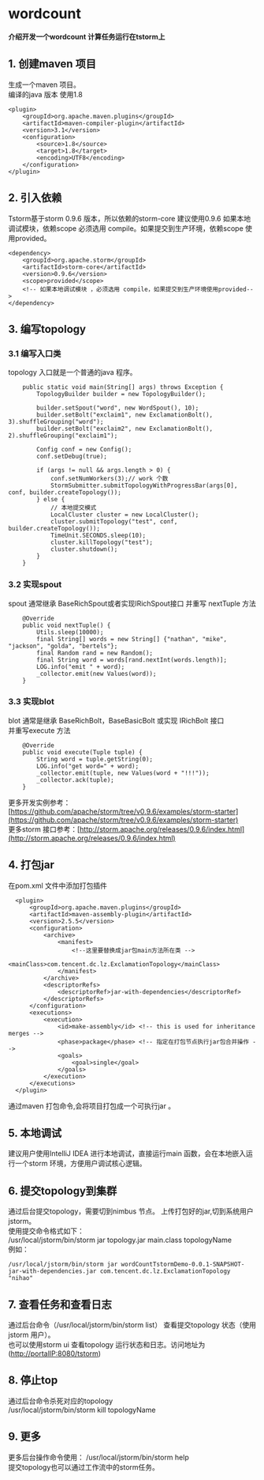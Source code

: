 # wordcount

**介绍开发一个wordcount 计算任务运行在tstorm上**

## 1. 创建maven 项目

生成一个maven 项目。  
编译的java 版本 使用1.8

```text
<plugin>
    <groupId>org.apache.maven.plugins</groupId>
    <artifactId>maven-compiler-plugin</artifactId>
    <version>3.1</version>
    <configuration>
        <source>1.8</source>
        <target>1.8</target>
        <encoding>UTF8</encoding>
    </configuration>
</plugin>
```

## 2. 引入依赖

Tstorm基于storm 0.9.6 版本，所以依赖的storm-core 建议使用0.9.6 如果本地调试模块，依赖scope 必须选用 compile。如果提交到生产环境，依赖scope 使用provided。

```text
<dependency>
    <groupId>org.apache.storm</groupId>
    <artifactId>storm-core</artifactId>
    <version>0.9.6</version>
    <scope>provided</scope>
    <!-- 如果本地调试模块 ，必须选用 compile，如果提交到生产环境使用provided-->
</dependency>
```

## 3. 编写topology

### 3.1 编写入口类

topology 入口就是一个普通的java 程序。

```text
    public static void main(String[] args) throws Exception {
        TopologyBuilder builder = new TopologyBuilder();

        builder.setSpout("word", new WordSpout(), 10);
        builder.setBolt("exclaim1", new ExclamationBolt(), 3).shuffleGrouping("word");
        builder.setBolt("exclaim2", new ExclamationBolt(), 2).shuffleGrouping("exclaim1");

        Config conf = new Config();
        conf.setDebug(true);

        if (args != null && args.length > 0) {
            conf.setNumWorkers(3);// work 个数
            StormSubmitter.submitTopologyWithProgressBar(args[0], conf, builder.createTopology());
        } else {
            // 本地提交模式
            LocalCluster cluster = new LocalCluster();
            cluster.submitTopology("test", conf, builder.createTopology());
            TimeUnit.SECONDS.sleep(10);
            cluster.killTopology("test");
            cluster.shutdown();
        }
    }
```

### 3.2 实现spout

spout 通常继承 BaseRichSpout或者实现IRichSpout接口 并重写 nextTuple 方法

```text
    @Override
    public void nextTuple() {
        Utils.sleep(10000);
        final String[] words = new String[] {"nathan", "mike", "jackson", "golda", "bertels"};
        final Random rand = new Random();
        final String word = words[rand.nextInt(words.length)];
        LOG.info("emit " + word);
        _collector.emit(new Values(word));
    }
```

### 3.3 实现blot

blot 通常是继承 BaseRichBolt，BaseBasicBolt 或实现 IRichBolt 接口  
并重写execute 方法

```text
    @Override
    public void execute(Tuple tuple) {
        String word = tuple.getString(0);
        LOG.info("get word=" + word);
        _collector.emit(tuple, new Values(word + "!!!"));
        _collector.ack(tuple);
    }
```

更多开发实例参考：[https://github.com/apache/storm/tree/v0.9.6/examples/storm-starter](https://github.com/apache/storm/tree/v0.9.6/examples/storm-starter)  
更多storm 接口参考：[http://storm.apache.org/releases/0.9.6/index.html](http://storm.apache.org/releases/0.9.6/index.html)

## 4. 打包jar

在pom.xml 文件中添加打包插件

```text
  <plugin>
      <groupId>org.apache.maven.plugins</groupId>
      <artifactId>maven-assembly-plugin</artifactId>
      <version>2.5.5</version>
      <configuration>
          <archive>
              <manifest>
                  <!--这里要替换成jar包main方法所在类 -->
                  <mainClass>com.tencent.dc.lz.ExclamationTopology</mainClass>
              </manifest>
          </archive>
          <descriptorRefs>
              <descriptorRef>jar-with-dependencies</descriptorRef>
          </descriptorRefs>
      </configuration>
      <executions>
          <execution>
              <id>make-assembly</id> <!-- this is used for inheritance merges -->
              <phase>package</phase> <!-- 指定在打包节点执行jar包合并操作 -->
              <goals>
                  <goal>single</goal>
              </goals>
          </execution>
      </executions>
  </plugin>
```

通过maven 打包命令,会将项目打包成一个可执行jar 。

## 5. 本地调试

建议用户使用IntelliJ IDEA 进行本地调试，直接运行main 函数，会在本地嵌入运行一个storm 环境，方便用户调试核心逻辑。

## 6. 提交topology到集群

通过后台提交topology，需要切到nimbus 节点。 上传打包好的jar,切到系统用户jstorm。  
使用提交命令格式如下：  
/usr/local/jstorm/bin/storm jar topology.jar main.class topologyName  
例如：

```text
/usr/local/jstorm/bin/storm jar wordCountTstormDemo-0.0.1-SNAPSHOT-jar-with-dependencies.jar com.tencent.dc.lz.ExclamationTopology "nihao"
```

## 7. 查看任务和查看日志

通过后台命令（/usr/local/jstorm/bin/storm list） 查看提交topology 状态（使用jstorm 用户）。  
也可以使用storm ui 查看topology 运行状态和日志。访问地址为 \([http://portalIP:8080/tstorm](http://portalIP:8080/tstorm)\)

## 8. 停止top

通过后台命令杀死对应的topology  
/usr/local/jstorm/bin/storm kill topologyName

## 9. 更多

更多后台操作命令使用： /usr/local/jstorm/bin/storm help  
提交topology也可以通过工作流中的storm任务。

